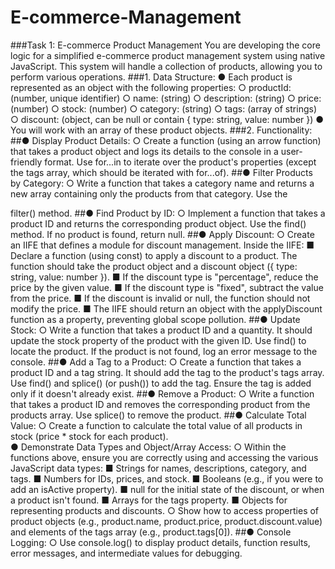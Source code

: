 # E-commerce-Management
###Task 1: E-commerce Product Management 
You are developing the core logic for a simplified e-commerce product 
management system using native JavaScript. This system will handle a 
collection of products, allowing you to perform various operations. 
###1. Data Structure: 
● Each product is represented as an object with the following properties: 
○ productId: (number, unique identifier) 
○ name: (string) 
○ description: (string) 
○ price: (number) 
○ stock: (number) 
○ category: (string) 
○ tags: (array of strings) 
○ discount: (object, can be null or contain { type: string, value: number }) 
● You will work with an array of these product objects. 
###2. Functionality: 
##● Display Product Details: 
○ Create a function (using an arrow function) that takes a product 
object and logs its details to the console in a user-friendly 
format. Use for...in to iterate over the product's properties (except 
the tags array, which should be iterated with for...of). 
##● Filter Products by Category: 
○ Write a function that takes a category name and returns a new 
array containing only the products from that category. Use the 

 filter() method. 
##● Find Product by ID: 
○ Implement a function that takes a product ID and returns the 
corresponding product object. Use the find() method. If no 
product is found, return null. 
##● Apply Discount: 
○ Create an IIFE that defines a module for discount management. 
Inside the IIFE: 
■ Declare a function (using const) to apply a discount to a 
product. The function should take the product object and a 
discount object ({ type: string, value: number }). 
■ If the discount type is "percentage", reduce the price by 
the given value. 
■ If the discount type is "fixed", subtract the value from the 
price. 
■ If the discount is invalid or null, the function should not 
modify the price. 
■ The IIFE should return an object with the applyDiscount 
function as a property, preventing global scope pollution. 
##● Update Stock: 
○ Write a function that takes a product ID and a quantity. It 
should update the stock property of the product with the given 
ID. Use find() to locate the product. If the product is not found, 
log an error message to the console. 
##● Add a Tag to a Product: 
○ Create a function that takes a product ID and a tag string. It 
should add the tag to the product's tags array. Use find() and 
splice() (or push()) to add the tag. Ensure the tag is added only if it 
doesn't already exist. 
##● Remove a Product: 
○ Write a function that takes a product ID and removes the 
corresponding product from the products array. Use splice() to 
remove the product. 
##● Calculate Total Value: 
○ Create a function to calculate the total value of all products in 
stock (price * stock for each product).  
● Demonstrate Data Types and Object/Array Access: 
○ Within the functions above, ensure you are correctly using and 
accessing the various JavaScript data types: 
■ Strings for names, descriptions, category, and tags. 
■ Numbers for IDs, prices, and stock. 
■ Booleans (e.g., if you were to add an isActive property). 
■ null for the initial state of the discount, or when a product 
isn't found. 
■ Arrays for the tags property. 
■ Objects for representing products and discounts. 
○ Show how to access properties of product objects (e.g., 
product.name, product.price, product.discount.value) and elements of 
the tags array (e.g., product.tags[0]). 
##● Console Logging: 
○ Use console.log() to display product details, function results, error 
messages, and intermediate values for debugging.
